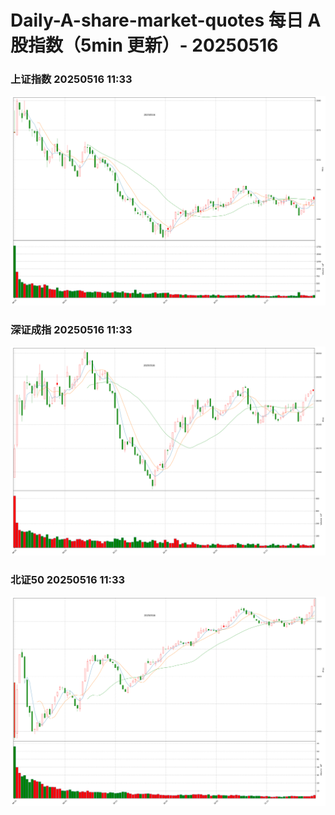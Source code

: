 
# Daily-A-share-market-quotes 每日 A 股指数（5min 更新）- 20250516

### 上证指数 20250516 11:33
![](./fig/2025/5/20250516-sh000001.png)

### 深证成指 20250516 11:33
![](./fig/2025/5/20250516-sz399001.png)

### 北证50 20250516 11:33
![](./fig/2025/5/20250516-bj899050.png)
